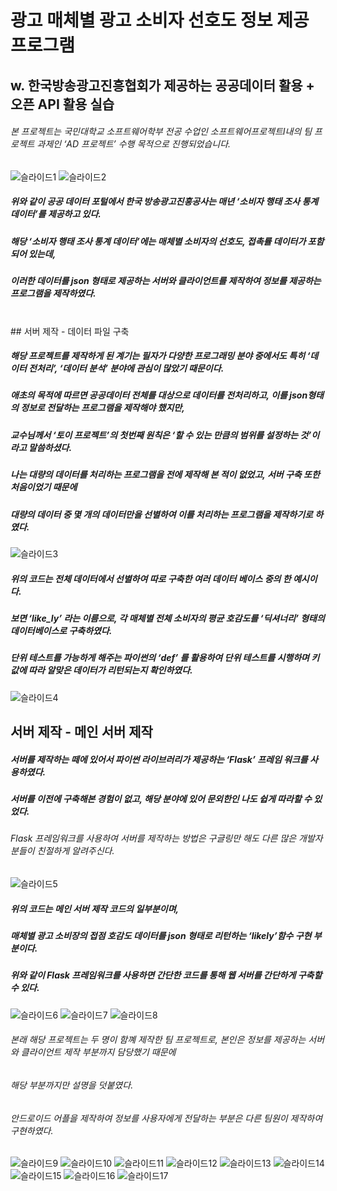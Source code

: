 광고 매체별 광고 소비자 선호도 정보 제공 프로그램
=============
w. 한국방송광고진흥협회가 제공하는 공공데이터 활용 + 오픈 API 활용 실습
-------------

###### 본 프로젝트는 국민대학교 소프트웨어학부 전공 수업인 소프트웨어프로젝트Ⅰ내의 팀 프로젝트 과제인 ‘AD 프로젝트’ 수행 목적으로 진행되었습니다.

![슬라이드1](https://user-images.githubusercontent.com/54924772/87318968-020c8d80-c564-11ea-85f7-0631215bba48.jpeg)
![슬라이드2](https://user-images.githubusercontent.com/54924772/87318975-03d65100-c564-11ea-9aa1-76aa6f2def14.jpeg)

##### 위와 같이 공공 데이터 포털에서 한국 방송광고진흥공사는 매년 ‘소비자 행태 조사 통계 데이터’를 제공하고 있다.
##### 해당 ‘소비자 행태 조사 통계 데이터’에는 매체별 소비자의 선호도, 접촉률 데이터가 포함되어 있는데,
##### 이러한 데이터를 json 형태로 제공하는 서버와 클라이언트를 제작하여 정보를 제공하는 프로그램을 제작하였다.

<br/>
## 서버 제작 - 데이터 파일 구축
<br/>

##### 해당 프로젝트를 제작하게 된 계기는 필자가 다양한 프로그래밍 분야 중에서도 특히 ‘데이터 전처리’, ‘데이터 분석’ 분야에 관심이 많았기 때문이다.
##### 애초의 목적에 따르면 공공데이터 전체를 대상으로 데이터를 전처리하고, 이를 json형태의 정보로 전달하는 프로그램을 제작해야 했지만, 
##### 교수님께서 ‘토이 프로젝트’의 첫번째 원칙은 ‘할 수 있는 만큼의 범위를 설정하는 것’이라고 말씀하셨다.
##### 나는 대량의 데이터를 처리하는 프로그램을 전에 제작해 본 적이 없었고, 서버 구축 또한 처음이었기 때문에 
##### 대량의 데이터 중 몇 개의 데이터만을 선별하여 이를 처리하는 프로그램을 제작하기로 하였다.

![슬라이드3](https://user-images.githubusercontent.com/54924772/87318980-05a01480-c564-11ea-9b1a-7c00b79a137f.jpeg)

##### 위의 코드는 전체 데이터에서 선별하여 따로 구축한 여러 데이터 베이스 중의 한 예시이다.
##### 보면 ‘like_ly’ 라는 이름으로, 각 매체별 전체 소비자의 평균 호감도를 ‘딕셔너리’ 형태의 데이터베이스로 구축하였다.
##### 단위 테스트를 가능하게 해주는 파이썬의 ‘def’ 를 활용하여 단위 테스트를 시행하며 키값에 따라 알맞은 데이터가 리턴되는지 확인하였다.

![슬라이드4](https://user-images.githubusercontent.com/54924772/87318983-0638ab00-c564-11ea-894b-81557947ff4d.jpeg)


## 서버 제작 - 메인 서버 제작


##### 서버를 제작하는 떼에 있어서 파이썬 라이브러리가 제공하는 ‘Flask’ 프레임 워크를 사용하였다.
##### 서버를 이전에 구축해본 경험이 없고, 해당 분야에 있어 문외한인 나도 쉽게 따라할 수 있었다.
###### Flask 프레임워크를 사용하여 서버를 제작하는 방법은 구글링만 해도 다른 많은 개발자분들이 친절하게 알려주신다.

![슬라이드5](https://user-images.githubusercontent.com/54924772/87318989-06d14180-c564-11ea-86f3-2297aa13641e.jpeg)


##### 위의 코드는 메인 서버 제작 코드의 일부분이며, 
##### 매체별 광고 소비장의 접점 호감도 데이터를 json 형태로 리턴하는 ‘likely’함수 구현 부분이다.
##### 위와 같이 Flask 프레임워크를 사용하면 간단한 코드를 통해 웹 서버를 간단하게 구축할 수 있다.

![슬라이드6](https://user-images.githubusercontent.com/54924772/87318992-0769d800-c564-11ea-8d13-1e059aa863e1.jpeg)
![슬라이드7](https://user-images.githubusercontent.com/54924772/87318996-08026e80-c564-11ea-80f0-dbb37aea9725.jpeg)
![슬라이드8](https://user-images.githubusercontent.com/54924772/87318997-089b0500-c564-11ea-8fbf-6e9391adde65.jpeg)


###### 본래 해당 프로젝트는 두 명이 함꼐 제작한 팀 프로젝트로, 본인은 정보를 제공하는 서버와 클라이언트 제작 부분까지 담당했기 때문에 
###### 해당 부분까지만 설명을 덧붙였다. 
###### 안드로이드 어플을 제작하여 정보를 사용자에게 전달하는 부분은 다른 팀원이 제작하여 구현하였다.

![슬라이드9](https://user-images.githubusercontent.com/54924772/87318998-09339b80-c564-11ea-80f9-5d02311ceafc.jpeg)
![슬라이드10](https://user-images.githubusercontent.com/54924772/87318999-09339b80-c564-11ea-903d-990caf07165e.jpeg)
![슬라이드11](https://user-images.githubusercontent.com/54924772/87319002-09cc3200-c564-11ea-8779-e46507e8fdca.jpeg)
![슬라이드12](https://user-images.githubusercontent.com/54924772/87319003-0a64c880-c564-11ea-855c-8d5e11a92c1e.jpeg)
![슬라이드13](https://user-images.githubusercontent.com/54924772/87319005-0a64c880-c564-11ea-96fd-ba6694ffcd1e.jpeg)
![슬라이드14](https://user-images.githubusercontent.com/54924772/87319006-0afd5f00-c564-11ea-8758-9a4bd2471576.jpeg)
![슬라이드15](https://user-images.githubusercontent.com/54924772/87319007-0afd5f00-c564-11ea-98f5-cb5bb773b864.jpeg)
![슬라이드16](https://user-images.githubusercontent.com/54924772/87319010-0b95f580-c564-11ea-8250-0b4db078a906.jpeg)
![슬라이드17](https://user-images.githubusercontent.com/54924772/87319012-0b95f580-c564-11ea-8de4-14d3c2942ecb.jpeg)
